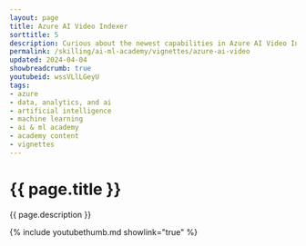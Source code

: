 ```yaml
---
layout: page
title: Azure AI Video Indexer
sorttitle: 5
description: Curious about the newest capabilities in Azure AI Video Indexer? Join Nikki Conley for an in-depth session, complete with a live demo! Experiment with the powerful features that empower you to index and analyze your videos using AI-driven insights!
permalink: /skilling/ai-ml-academy/vignettes/azure-ai-video
updated: 2024-04-04
showbreadcrumb: true
youtubeid: wssVLlLGeyU
tags:
- azure
- data, analytics, and ai
- artificial intelligence
- machine learning
- ai & ml academy
- academy content
- vignettes
---
```


# {{ page.title }}

{{ page.description }}

{% include youtubethumb.md showlink="true" %}